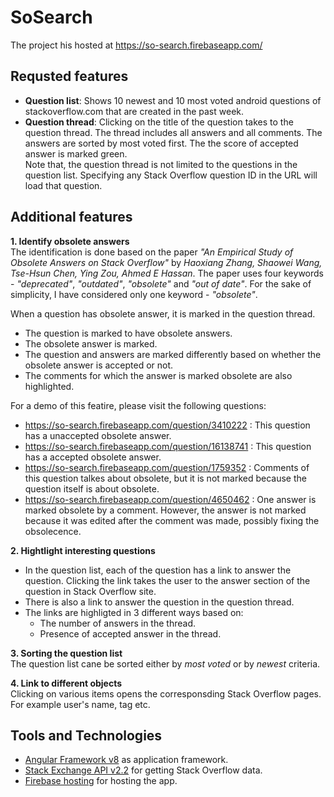 # SoSearch

The project his hosted at https://so-search.firebaseapp.com/

## Requsted features
- **Question list**: Shows 10 newest and 10 most voted android questions of stackoverflow.com that are created in the past week.
- **Question thread**: Clicking on the title of the question takes to the question thread. The thread includes all answers and all comments. The answers are sorted by most voted first. The the score of accepted answer is marked green.   
Note that, the question thread is not limited to the questions in the question list. Specifying any Stack Overflow question ID in the URL will load that question.

## Additional features
**1. Identify obsolete answers**  
The identification is done based on the paper _"An Empirical Study of Obsolete Answers on Stack Overflow"_ by _Haoxiang Zhang, Shaowei Wang, Tse-Hsun Chen, Ying Zou, Ahmed E Hassan_. The paper uses four keywords - _"deprecated"_, _"outdated"_, _"obsolete"_ and _"out of date"_. For the sake of simplicity, I have considered only one keyword - _"obsolete"_.  

When a question has obsolete answer, it is marked in the question thread.
- The question is marked to have obsolete answers.
- The obsolete answer is marked.
- The question and answers are marked differently based on whether the obsolete answer is accepted or not.
- The comments for which the answer is marked obsolete are also highlighted.

For a demo of this featire, please visit the following questions:
- https://so-search.firebaseapp.com/question/3410222 : This question has a unaccepted obsolete answer.
- https://so-search.firebaseapp.com/question/16138741 : This question has a accepted obsolete answer.
- https://so-search.firebaseapp.com/question/1759352 : Comments of this question talkes about obsolete, but it is not marked because the question itself is about obsolete.
- https://so-search.firebaseapp.com/question/4650462 : One answer is marked obsolete by a comment. However, the answer is not marked because it was edited after the comment was made, possibly fixing the obsolecence. 

**2. Hightlight interesting questions**   
- In the question list, each of the question has a link to answer the question. Clicking the link takes the user to the answer section of the question in Stack Overflow site.
- There is also a link to answer the question in the question thread.
- The links are highligted in 3 different ways based on:
  - The number of answers in the thread.
  - Presence of accepted answer in the thread.

**3. Sorting the question list**  
The question list cane be sorted either by _most voted_ or by _newest_ criteria.

**4. Link to different objects**  
Clicking on various items opens the corresponsding Stack Overflow pages. For example user's name, tag etc.

## Tools and Technologies
- [Angular Framework v8](https://angular.io) as application framework.
- [Stack Exchange API v2.2](https://api.stackexchange.com/) for getting Stack Overflow data.
- [Firebase hosting](https://firebase.google.com/docs/hosting) for hosting the app.

